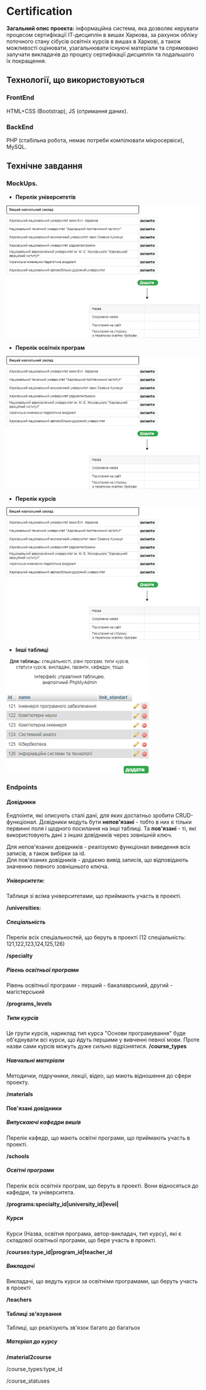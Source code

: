 # Certification
**Загальний опис проекта:** інформаційна система, яка дозволяє керувати процесом сертифікації ІТ-дисциплін в вишах Харкова, за рахунок обліку поточного стану сібусів освітніх курсів в вишах в Харкові, а також можливості оцінювати, узагальнювати існуючі матеріали та спрямовано залучати викладачів до процесу сертифікації дисциплін та подальшого їх покращення.

## Технології, що використовуються
### FrontEnd
HTML+CSS (Bootstrap), JS (отримання даних).

### BackEnd
PHP (стабільна робота, немає потреби компілювати мікросервіси), MySQL.

## Технічне завдання
### MockUps.
* **Перелік університетів**  
<img src = "img/uni.png">  

* **Перелік освітніх програм**  
<img src = "img/uni.png">  

* **Перелік курсів**  
<img src = "img/uni.png">  

* **Інші таблиці**   
<img src = "img/tables.png">  

### Endpoints
#### Довідники
Ендпоінти, які описують сталі дані, для яких достатньо зробити CRUD-функціонал.
Довідники модуть бути **непов'язані** - тобто в них є тільки первинні поля і щодного посилання на інші таблиці. Та **пов'язані** - ті, які
використовують дані з інших довідників через зовнішній ключ.
  
Для непов'язаних довідників - реалізуємо функціонал виведення всіх записів, а також вибірки за id.  
Для пов'язаних довідників - додаємо вивід записів, що відповідають значенню певного зовнішнього ключа.



##### Університети:
Таблиця зі всіма університетами, що приймають участь в проекті.

**/universities:**  

##### Спеціальність
Перелік всіх спеціальностей, що беруть в проекті (12 спеціальність: 121,122,123,124,125,126)

**/specialty**  

##### Рівень освітньої програми
Рівень освітньої програми - перший - бакалаврський, другий - магістерський

**/programs_levels**  

##### Типи курсів
Це групи курсів, нариклад тип курса "Основи програмування" буде об'єднувати всі курси, що йдуть першими у вивченні певної мови. Проте назви сами курсів можуть дуже сильно відрізнятися.
**/course_types**

##### Навчальні матеріали
Методички, підручники, лекції, відео, що мають відношення до сфери проекту.

**/materials**

#### Пов'язані довідники
##### Випускаючі кафедри вишів
Перелік кафедр, що мають освітні програми, що приймають участь в проекті.

**/schools**  


##### Освітні програми
Перелік всіх освітніх програм, що беруть в проекті. Вони відносяться до кафедри, та університета.

**/programs:specialty_id|university_id|level|**  
  

##### Курси
Курси (Назва, освітня програма, автор-викладач, тип курсу), які є складової освітньої програми, що бере участь в проекті.

**/courses:type_id|program_id|teacher_id**
  
##### Викладачі
Викладачі, що ведуть курси за освітніми програмами, що беруть участь в проекті

**/teachers**  


#### Таблиці зв'язування
Таблиці, що реалізують зв'язок багато до багатьох  


##### Матеріал до курсу

**/material2course**
  
  
  

  
/course_types:type_id  
  
/course_statuses  
